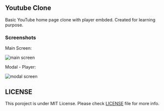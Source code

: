 ## Youtube Clone
Basic YouTube home page clone with player embded. Created for learning purpose.

### Screenshots

Main Screen:

![main screen](https://user-images.githubusercontent.com/20956124/92294272-5ae71980-ef48-11ea-9549-fe6beb86b1eb.png)

Modal - Player:

![modal screen](https://user-images.githubusercontent.com/20956124/92294275-5de20a00-ef48-11ea-85ba-368a01bf43f5.png)

## LICENSE
This poroject is under MIT License. Please check [LICENSE](LICENSE) file for more info.
